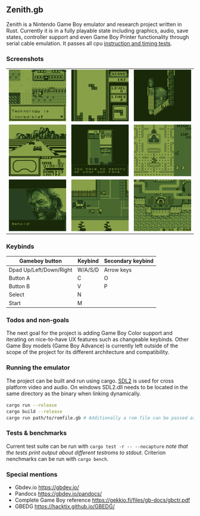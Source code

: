 ## Zenith.gb

Zenith is a Nintendo Game Boy emulator and research project written in Rust. Currently it is in a fully playable state including graphics, audio, save states, controller support and even Game Boy Printer functionality through serial cable emulation. It passes all cpu [instruction and timing tests](https://github.com/retrio/gb-test-roms).

### Screenshots

<center>

|                       |                       |                       |
| :-------------------: | :-------------------: | :-------------------: |
| ![image 1](img/1.png) | ![image 2](img/2.png) | ![image 7](img/7.png) |
| ![image 4](img/4.png) | ![image 5](img/5.png) | ![image 6](img/6.png) |
| ![image 3](img/3.png) | ![image 8](img/8.png) | ![image 9](img/9.png) |

</center>

### Keybinds

| Gameboy button          | Keybind | Secondary keybind |
| ----------------------- | ------- | ----------------- |
| Dpad Up/Left/Down/Right | W/A/S/D | Arrow keys        |
| Button A                | C       | O                 |
| Button B                | V       | P                 |
| Select                  | N       |                   |
| Start                   | M       |                   |

### Todos and non-goals

The next goal for the project is adding Game Boy Color support and iterating on nice-to-have UX features such as changeable keybinds. Other Game Boy models (Game Boy Advance) is currently left outside of the scope of the project for its different architecture and compatibility.

### Running the emulator

The project can be built and run using cargo. [SDL2](https://github.com/Rust-SDL2/rust-sdl2) is used for cross platform video and audio. On windows SDL2.dll needs to be located in the same directory as the binary when linking dynamically.

```bash
cargo run --release
cargo build --release
cargo run path/to/romfile.gb # Additionally a rom file can be passed as the first argument
```

### Tests & benchmarks

Current test suite can be run with `cargo test -r -- --nocapture` _note that the tests print output about different testroms to stdout_. Criterion nenchmarks can be run with `cargo bench`.

### Special mentions

- Gbdev.io https://gbdev.io/
- Pandocs https://gbdev.io/pandocs/
- Complete Game Boy reference https://gekkio.fi/files/gb-docs/gbctr.pdf
- GBEDG https://hacktix.github.io/GBEDG/
